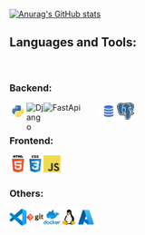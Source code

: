 [![Anurag's GitHub stats](https://github-readme-stats.vercel.app/api?username=papple23g)](https://github.com/anuraghazra/github-readme-stats)

## Languages and Tools:
<br/>

### Backend:
[<img align="left" alt="Python" width="30px" src="https://raw.githubusercontent.com/github/explore/78df643247d429f6cc873026c0622819ad797942/topics/python/python.png" />][webdevplaylist]
[<img align="left" alt="Django" width="30px" src="https://i.imgur.com/Q0g1Szn.png" />][webdevplaylist]
[<img align="left" alt="FastApi" width="100px" src="https://i.imgur.com/EKqW6wA.png" />][webdevplaylist]
[<img align="left" alt="SQL" width="30px" src="https://raw.githubusercontent.com/github/explore/80688e429a7d4ef2fca1e82350fe8e3517d3494d/topics/sql/sql.png" />][webdevplaylist]
[<img align="left" alt="postgresql" width="30px" src="https://raw.githubusercontent.com/github/explore/80688e429a7d4ef2fca1e82350fe8e3517d3494d/topics/postgresql/postgresql.png" />][webdevplaylist]
<br/><br/>

### Frontend:
[<img align="left" alt="HTML5" width="30px" src="https://raw.githubusercontent.com/github/explore/80688e429a7d4ef2fca1e82350fe8e3517d3494d/topics/html/html.png" />][webdevplaylist]
[<img align="left" alt="CSS3" width="30px" src="https://raw.githubusercontent.com/github/explore/80688e429a7d4ef2fca1e82350fe8e3517d3494d/topics/css/css.png" />][webdevplaylist]
[<img align="left" alt="JavaScript" width="30px" src="https://raw.githubusercontent.com/github/explore/80688e429a7d4ef2fca1e82350fe8e3517d3494d/topics/javascript/javascript.png" />][webdevplaylist]
<br/><br/>

### Others:
[<img align="left" alt="Visual Studio Code" width="30px" src="https://raw.githubusercontent.com/github/explore/80688e429a7d4ef2fca1e82350fe8e3517d3494d/topics/visual-studio-code/visual-studio-code.png" />][webdevplaylist]
[<img align="left" alt="git" width="30px" src="https://raw.githubusercontent.com/github/explore/78df643247d429f6cc873026c0622819ad797942/topics/git/git.png" />][webdevplaylist]
[<img align="left" alt="docker" width="30px" src="https://raw.githubusercontent.com/github/explore/78df643247d429f6cc873026c0622819ad797942/topics/docker/docker.png" />][webdevplaylist]
[<img align="left" alt="linux" width="30px" src="https://raw.githubusercontent.com/github/explore/78df643247d429f6cc873026c0622819ad797942/topics/linux/linux.png" />][webdevplaylist]
[<img align="left" alt="linux" width="30px" src="https://raw.githubusercontent.com/github/explore/78df643247d429f6cc873026c0622819ad797942/topics/azure/azure.png" />][webdevplaylist]

<br/><br/><br/>

[webdevplaylist]: https://www.youtube.com/channel/UC3BJG5Kgs6RNtF-e6Mxp8ew
